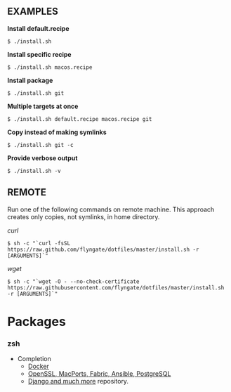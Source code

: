 ## EXAMPLES

**Install default.recipe**

	$ ./install.sh

**Install specific recipe**

	$ ./install.sh macos.recipe

**Install package**

	$ ./install.sh git

**Multiple targets at once**

	$ ./install.sh default.recipe macos.recipe git

**Copy instead of making symlinks**

	$ ./install.sh git -c

**Provide verbose output**

	$ ./install.sh -v

## REMOTE

Run one of the following commands on remote machine. This approach creates only copies, not symlinks, in home directory.

*curl*

	$ sh -c "`curl -fsSL https://raw.github.com/flyngate/dotfiles/master/install.sh -r [ARGUMENTS]`"

*wget*

	$ sh -c "`wget -O - --no-check-certificate https://raw.githubusercontent.com/flyngate/dotfiles/master/install.sh -r [ARGUMENTS]`"


Packages
========


### zsh

* Completion
	- [Docker](https://github.com/docker/docker/blob/master/contrib/completion/zsh/_docker)
	- [OpenSSL, MacPorts, Fabric, Ansible, PostgreSQL](https://github.com/zsh-users/zsh-completions)
	- [Django and much more](https://github.com/robbyrussell/oh-my-zsh/tree/master/plugins) repository.
